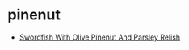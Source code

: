 # pinenut

 * [Swordfish With Olive Pinenut And Parsley Relish](../index/s/swordfish-with-olive-pinenut-and-parsley-relish-361190.json)
